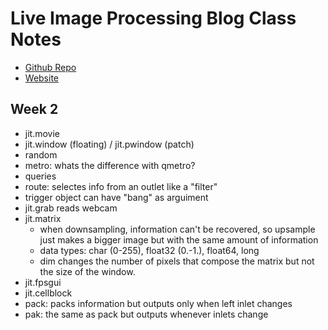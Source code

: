 # Live Image Processing Blog Class Notes

* [Github Repo](https://github.com/mromein/lipp_itp_2019)
* [Website](https://itp.nyu.edu/classes/lipp/)

## Week 2

* jit.movie
* jit.window (floating) / jit.pwindow (patch)
* random
* metro: whats the difference with qmetro?
* queries
* route: selectes info from an outlet like a "filter"
* trigger object can have "bang" as arguiment
* jit.grab reads webcam
* jit.matrix
  * when downsampling, information can't be recovered, so upsample just makes a bigger image but with the same amount of information
  * data types: char (0-255), float32 (0.-1.), float64, long
  * dim changes the number of pixels that compose the matrix but not the size of the window.
* jit.fpsgui
* jit.cellblock
* pack: packs information but outputs only when left inlet changes
* pak: the same as pack but outputs whenever inlets change

